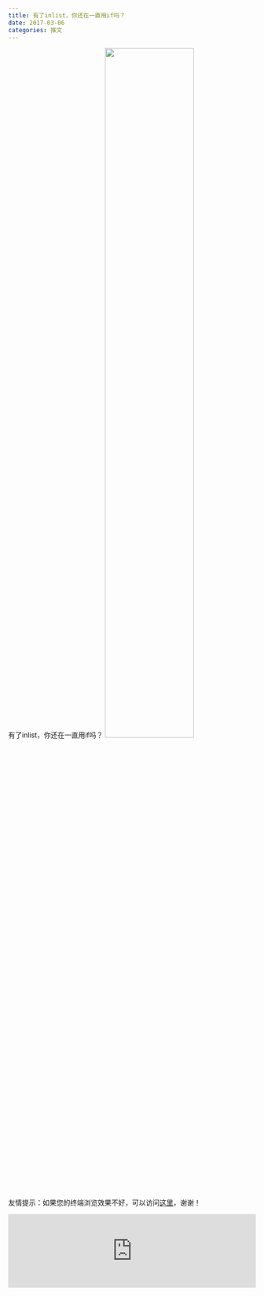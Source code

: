 ```yaml
---
title: 有了inlist，你还在一直用if吗？
date: 2017-03-06
categories: 推文
---
```

有了inlist，你还在一直用if吗？
<img src="http://mmbiz.qpic.cn/mmbiz_jpg/ACviaWTBFxhbx9LtKX1lDnzQKtZ07ib4U6L12WyL04wx68I0SeKbmygvaNy31VficDJYvREIEiboygK2icCFbFxFjqg/0?wx_fmt=jpeg" style="width: 60%; height: auto;"/><!--more-->
友情提示：如果您的终端浏览效果不好，可以访问[这里](https://stata-club.github.io/stata_article/2017-03-06.html)，谢谢！
<iframe src="https://stata-club.github.io/stata_article/2017-03-06.html" id="iframepage" frameborder="0" scrolling="no" marginheight="0" marginwidth="0" width="100%" onLoad="iFrameHeight()"></iframe>
<script type="text/javascript" language="javascript">
function iFrameHeight() {
var ifm= document.getElementById("iframepage");
var subWeb = document.frames ? document.frames["iframepage"].document : ifm.contentDocument;   
if(ifm != null && subWeb != null) {
 ifm.height = subWeb.body.scrollHeight;
} 
} 
</script> 
